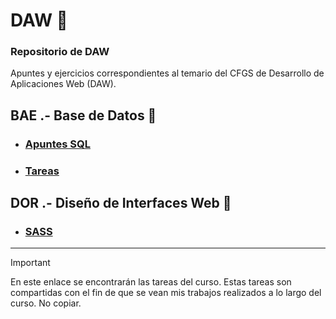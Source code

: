 # DAW 📍
### Repositorio de DAW
Apuntes y ejercicios correspondientes al temario del CFGS de Desarrollo de Aplicaciones Web (DAW).

## BAE .- Base de Datos 🧮
- ###  [Apuntes SQL](https://github.com/ResetMeNow/DAW/tree/main/BAE/Consultas%20SQL%20-%20Apuntes)   
- ###  [Tareas](https://github.com/ResetMeNow/DAW/tree/main/BAE/Tareas) 
  

## DOR .- Diseño de Interfaces Web 🎨
- ### [SASS](https://github.com/ResetMeNow/DAW/tree/main/DOR)

---
> [!IMPORTANT]
>  En este enlace se encontrarán las tareas del curso.
> Estas tareas son compartidas con el fin de que se vean mis trabajos realizados a lo largo del curso. No copiar.
